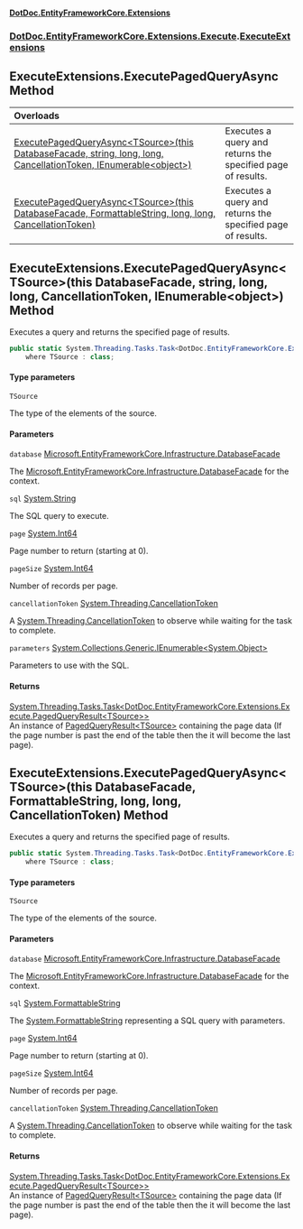 #### [DotDoc\.EntityFrameworkCore\.Extensions](Home.md 'Home')
### [DotDoc\.EntityFrameworkCore\.Extensions\.Execute](DotDoc.EntityFrameworkCore.Extensions.Execute.md 'DotDoc\.EntityFrameworkCore\.Extensions\.Execute').[ExecuteExtensions](ExecuteExtensions.md 'DotDoc\.EntityFrameworkCore\.Extensions\.Execute\.ExecuteExtensions')

## ExecuteExtensions\.ExecutePagedQueryAsync Method

| Overloads | |
| :--- | :--- |
| [ExecutePagedQueryAsync&lt;TSource&gt;\(this DatabaseFacade, string, long, long, CancellationToken, IEnumerable&lt;object&gt;\)](ExecuteExtensions.ExecutePagedQueryAsync.md#DotDoc.EntityFrameworkCore.Extensions.Execute.ExecuteExtensions.ExecutePagedQueryAsync_TSource_(thisMicrosoft.EntityFrameworkCore.Infrastructure.DatabaseFacade,string,long,long,System.Threading.CancellationToken,System.Collections.Generic.IEnumerable_object_) 'DotDoc\.EntityFrameworkCore\.Extensions\.Execute\.ExecuteExtensions\.ExecutePagedQueryAsync\<TSource\>\(this Microsoft\.EntityFrameworkCore\.Infrastructure\.DatabaseFacade, string, long, long, System\.Threading\.CancellationToken, System\.Collections\.Generic\.IEnumerable\<object\>\)') | Executes a query and returns the specified page of results\. |
| [ExecutePagedQueryAsync&lt;TSource&gt;\(this DatabaseFacade, FormattableString, long, long, CancellationToken\)](ExecuteExtensions.ExecutePagedQueryAsync.md#DotDoc.EntityFrameworkCore.Extensions.Execute.ExecuteExtensions.ExecutePagedQueryAsync_TSource_(thisMicrosoft.EntityFrameworkCore.Infrastructure.DatabaseFacade,System.FormattableString,long,long,System.Threading.CancellationToken) 'DotDoc\.EntityFrameworkCore\.Extensions\.Execute\.ExecuteExtensions\.ExecutePagedQueryAsync\<TSource\>\(this Microsoft\.EntityFrameworkCore\.Infrastructure\.DatabaseFacade, System\.FormattableString, long, long, System\.Threading\.CancellationToken\)') | Executes a query and returns the specified page of results\. |

<a name='DotDoc.EntityFrameworkCore.Extensions.Execute.ExecuteExtensions.ExecutePagedQueryAsync_TSource_(thisMicrosoft.EntityFrameworkCore.Infrastructure.DatabaseFacade,string,long,long,System.Threading.CancellationToken,System.Collections.Generic.IEnumerable_object_)'></a>

## ExecuteExtensions\.ExecutePagedQueryAsync\<TSource\>\(this DatabaseFacade, string, long, long, CancellationToken, IEnumerable\<object\>\) Method

Executes a query and returns the specified page of results\.

```csharp
public static System.Threading.Tasks.Task<DotDoc.EntityFrameworkCore.Extensions.Execute.PagedQueryResult<TSource>> ExecutePagedQueryAsync<TSource>(this Microsoft.EntityFrameworkCore.Infrastructure.DatabaseFacade database, string sql, long page, long pageSize, System.Threading.CancellationToken cancellationToken=default(System.Threading.CancellationToken), System.Collections.Generic.IEnumerable<object?> parameters)
    where TSource : class;
```
#### Type parameters

<a name='DotDoc.EntityFrameworkCore.Extensions.Execute.ExecuteExtensions.ExecutePagedQueryAsync_TSource_(thisMicrosoft.EntityFrameworkCore.Infrastructure.DatabaseFacade,string,long,long,System.Threading.CancellationToken,System.Collections.Generic.IEnumerable_object_).TSource'></a>

`TSource`

The type of the elements of the source\.
#### Parameters

<a name='DotDoc.EntityFrameworkCore.Extensions.Execute.ExecuteExtensions.ExecutePagedQueryAsync_TSource_(thisMicrosoft.EntityFrameworkCore.Infrastructure.DatabaseFacade,string,long,long,System.Threading.CancellationToken,System.Collections.Generic.IEnumerable_object_).database'></a>

`database` [Microsoft\.EntityFrameworkCore\.Infrastructure\.DatabaseFacade](https://learn.microsoft.com/en-us/dotnet/api/microsoft.entityframeworkcore.infrastructure.databasefacade 'Microsoft\.EntityFrameworkCore\.Infrastructure\.DatabaseFacade')

The [Microsoft\.EntityFrameworkCore\.Infrastructure\.DatabaseFacade](https://learn.microsoft.com/en-us/dotnet/api/microsoft.entityframeworkcore.infrastructure.databasefacade 'Microsoft\.EntityFrameworkCore\.Infrastructure\.DatabaseFacade') for the context\.

<a name='DotDoc.EntityFrameworkCore.Extensions.Execute.ExecuteExtensions.ExecutePagedQueryAsync_TSource_(thisMicrosoft.EntityFrameworkCore.Infrastructure.DatabaseFacade,string,long,long,System.Threading.CancellationToken,System.Collections.Generic.IEnumerable_object_).sql'></a>

`sql` [System\.String](https://learn.microsoft.com/en-us/dotnet/api/system.string 'System\.String')

The SQL query to execute\.

<a name='DotDoc.EntityFrameworkCore.Extensions.Execute.ExecuteExtensions.ExecutePagedQueryAsync_TSource_(thisMicrosoft.EntityFrameworkCore.Infrastructure.DatabaseFacade,string,long,long,System.Threading.CancellationToken,System.Collections.Generic.IEnumerable_object_).page'></a>

`page` [System\.Int64](https://learn.microsoft.com/en-us/dotnet/api/system.int64 'System\.Int64')

Page number to return \(starting at 0\)\.

<a name='DotDoc.EntityFrameworkCore.Extensions.Execute.ExecuteExtensions.ExecutePagedQueryAsync_TSource_(thisMicrosoft.EntityFrameworkCore.Infrastructure.DatabaseFacade,string,long,long,System.Threading.CancellationToken,System.Collections.Generic.IEnumerable_object_).pageSize'></a>

`pageSize` [System\.Int64](https://learn.microsoft.com/en-us/dotnet/api/system.int64 'System\.Int64')

Number of records per page\.

<a name='DotDoc.EntityFrameworkCore.Extensions.Execute.ExecuteExtensions.ExecutePagedQueryAsync_TSource_(thisMicrosoft.EntityFrameworkCore.Infrastructure.DatabaseFacade,string,long,long,System.Threading.CancellationToken,System.Collections.Generic.IEnumerable_object_).cancellationToken'></a>

`cancellationToken` [System\.Threading\.CancellationToken](https://learn.microsoft.com/en-us/dotnet/api/system.threading.cancellationtoken 'System\.Threading\.CancellationToken')

A [System\.Threading\.CancellationToken](https://learn.microsoft.com/en-us/dotnet/api/system.threading.cancellationtoken 'System\.Threading\.CancellationToken') to observe while waiting for the task to complete\.

<a name='DotDoc.EntityFrameworkCore.Extensions.Execute.ExecuteExtensions.ExecutePagedQueryAsync_TSource_(thisMicrosoft.EntityFrameworkCore.Infrastructure.DatabaseFacade,string,long,long,System.Threading.CancellationToken,System.Collections.Generic.IEnumerable_object_).parameters'></a>

`parameters` [System\.Collections\.Generic\.IEnumerable&lt;](https://learn.microsoft.com/en-us/dotnet/api/system.collections.generic.ienumerable-1 'System\.Collections\.Generic\.IEnumerable\`1')[System\.Object](https://learn.microsoft.com/en-us/dotnet/api/system.object 'System\.Object')[&gt;](https://learn.microsoft.com/en-us/dotnet/api/system.collections.generic.ienumerable-1 'System\.Collections\.Generic\.IEnumerable\`1')

Parameters to use with the SQL\.

#### Returns
[System\.Threading\.Tasks\.Task&lt;](https://learn.microsoft.com/en-us/dotnet/api/system.threading.tasks.task-1 'System\.Threading\.Tasks\.Task\`1')[DotDoc\.EntityFrameworkCore\.Extensions\.Execute\.PagedQueryResult&lt;](PagedQueryResult_TSource_.md 'DotDoc\.EntityFrameworkCore\.Extensions\.Execute\.PagedQueryResult\<TSource\>')[TSource](ExecuteExtensions.md#DotDoc.EntityFrameworkCore.Extensions.Execute.ExecuteExtensions.ExecutePagedQueryAsync_TSource_(thisMicrosoft.EntityFrameworkCore.Infrastructure.DatabaseFacade,string,long,long,System.Threading.CancellationToken,System.Collections.Generic.IEnumerable_object_).TSource 'DotDoc\.EntityFrameworkCore\.Extensions\.Execute\.ExecuteExtensions\.ExecutePagedQueryAsync\<TSource\>\(this Microsoft\.EntityFrameworkCore\.Infrastructure\.DatabaseFacade, string, long, long, System\.Threading\.CancellationToken, System\.Collections\.Generic\.IEnumerable\<object\>\)\.TSource')[&gt;](PagedQueryResult_TSource_.md 'DotDoc\.EntityFrameworkCore\.Extensions\.Execute\.PagedQueryResult\<TSource\>')[&gt;](https://learn.microsoft.com/en-us/dotnet/api/system.threading.tasks.task-1 'System\.Threading\.Tasks\.Task\`1')  
An instance of [PagedQueryResult&lt;TSource&gt;](PagedQueryResult_TSource_.md 'DotDoc\.EntityFrameworkCore\.Extensions\.Execute\.PagedQueryResult\<TSource\>') containing the page data \(If the page number is past the end of the table then the it will become the last page\)\.

<a name='DotDoc.EntityFrameworkCore.Extensions.Execute.ExecuteExtensions.ExecutePagedQueryAsync_TSource_(thisMicrosoft.EntityFrameworkCore.Infrastructure.DatabaseFacade,System.FormattableString,long,long,System.Threading.CancellationToken)'></a>

## ExecuteExtensions\.ExecutePagedQueryAsync\<TSource\>\(this DatabaseFacade, FormattableString, long, long, CancellationToken\) Method

Executes a query and returns the specified page of results\.

```csharp
public static System.Threading.Tasks.Task<DotDoc.EntityFrameworkCore.Extensions.Execute.PagedQueryResult<TSource>> ExecutePagedQueryAsync<TSource>(this Microsoft.EntityFrameworkCore.Infrastructure.DatabaseFacade database, System.FormattableString sql, long page, long pageSize, System.Threading.CancellationToken cancellationToken=default(System.Threading.CancellationToken))
    where TSource : class;
```
#### Type parameters

<a name='DotDoc.EntityFrameworkCore.Extensions.Execute.ExecuteExtensions.ExecutePagedQueryAsync_TSource_(thisMicrosoft.EntityFrameworkCore.Infrastructure.DatabaseFacade,System.FormattableString,long,long,System.Threading.CancellationToken).TSource'></a>

`TSource`

The type of the elements of the source\.
#### Parameters

<a name='DotDoc.EntityFrameworkCore.Extensions.Execute.ExecuteExtensions.ExecutePagedQueryAsync_TSource_(thisMicrosoft.EntityFrameworkCore.Infrastructure.DatabaseFacade,System.FormattableString,long,long,System.Threading.CancellationToken).database'></a>

`database` [Microsoft\.EntityFrameworkCore\.Infrastructure\.DatabaseFacade](https://learn.microsoft.com/en-us/dotnet/api/microsoft.entityframeworkcore.infrastructure.databasefacade 'Microsoft\.EntityFrameworkCore\.Infrastructure\.DatabaseFacade')

The [Microsoft\.EntityFrameworkCore\.Infrastructure\.DatabaseFacade](https://learn.microsoft.com/en-us/dotnet/api/microsoft.entityframeworkcore.infrastructure.databasefacade 'Microsoft\.EntityFrameworkCore\.Infrastructure\.DatabaseFacade') for the context\.

<a name='DotDoc.EntityFrameworkCore.Extensions.Execute.ExecuteExtensions.ExecutePagedQueryAsync_TSource_(thisMicrosoft.EntityFrameworkCore.Infrastructure.DatabaseFacade,System.FormattableString,long,long,System.Threading.CancellationToken).sql'></a>

`sql` [System\.FormattableString](https://learn.microsoft.com/en-us/dotnet/api/system.formattablestring 'System\.FormattableString')

The [System\.FormattableString](https://learn.microsoft.com/en-us/dotnet/api/system.formattablestring 'System\.FormattableString') representing a SQL query with parameters\.

<a name='DotDoc.EntityFrameworkCore.Extensions.Execute.ExecuteExtensions.ExecutePagedQueryAsync_TSource_(thisMicrosoft.EntityFrameworkCore.Infrastructure.DatabaseFacade,System.FormattableString,long,long,System.Threading.CancellationToken).page'></a>

`page` [System\.Int64](https://learn.microsoft.com/en-us/dotnet/api/system.int64 'System\.Int64')

Page number to return \(starting at 0\)\.

<a name='DotDoc.EntityFrameworkCore.Extensions.Execute.ExecuteExtensions.ExecutePagedQueryAsync_TSource_(thisMicrosoft.EntityFrameworkCore.Infrastructure.DatabaseFacade,System.FormattableString,long,long,System.Threading.CancellationToken).pageSize'></a>

`pageSize` [System\.Int64](https://learn.microsoft.com/en-us/dotnet/api/system.int64 'System\.Int64')

Number of records per page\.

<a name='DotDoc.EntityFrameworkCore.Extensions.Execute.ExecuteExtensions.ExecutePagedQueryAsync_TSource_(thisMicrosoft.EntityFrameworkCore.Infrastructure.DatabaseFacade,System.FormattableString,long,long,System.Threading.CancellationToken).cancellationToken'></a>

`cancellationToken` [System\.Threading\.CancellationToken](https://learn.microsoft.com/en-us/dotnet/api/system.threading.cancellationtoken 'System\.Threading\.CancellationToken')

A [System\.Threading\.CancellationToken](https://learn.microsoft.com/en-us/dotnet/api/system.threading.cancellationtoken 'System\.Threading\.CancellationToken') to observe while waiting for the task to complete\.

#### Returns
[System\.Threading\.Tasks\.Task&lt;](https://learn.microsoft.com/en-us/dotnet/api/system.threading.tasks.task-1 'System\.Threading\.Tasks\.Task\`1')[DotDoc\.EntityFrameworkCore\.Extensions\.Execute\.PagedQueryResult&lt;](PagedQueryResult_TSource_.md 'DotDoc\.EntityFrameworkCore\.Extensions\.Execute\.PagedQueryResult\<TSource\>')[TSource](ExecuteExtensions.md#DotDoc.EntityFrameworkCore.Extensions.Execute.ExecuteExtensions.ExecutePagedQueryAsync_TSource_(thisMicrosoft.EntityFrameworkCore.Infrastructure.DatabaseFacade,System.FormattableString,long,long,System.Threading.CancellationToken).TSource 'DotDoc\.EntityFrameworkCore\.Extensions\.Execute\.ExecuteExtensions\.ExecutePagedQueryAsync\<TSource\>\(this Microsoft\.EntityFrameworkCore\.Infrastructure\.DatabaseFacade, System\.FormattableString, long, long, System\.Threading\.CancellationToken\)\.TSource')[&gt;](PagedQueryResult_TSource_.md 'DotDoc\.EntityFrameworkCore\.Extensions\.Execute\.PagedQueryResult\<TSource\>')[&gt;](https://learn.microsoft.com/en-us/dotnet/api/system.threading.tasks.task-1 'System\.Threading\.Tasks\.Task\`1')  
An instance of [PagedQueryResult&lt;TSource&gt;](PagedQueryResult_TSource_.md 'DotDoc\.EntityFrameworkCore\.Extensions\.Execute\.PagedQueryResult\<TSource\>') containing the page data \(If the page number is past the end of the table then the it will become the last page\)\.